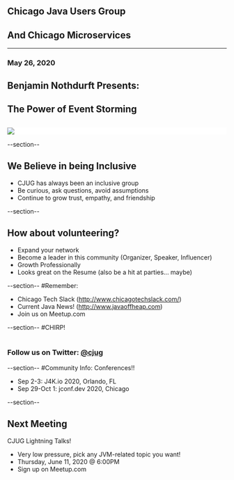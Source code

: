 ## Chicago Java Users Group
## And Chicago Microservices
---

### May 26, 2020

## Benjamin Nothdurft Presents: 
## The Power of Event Storming
<div style="background-color: white; margin-top: 30px;">
	<img src="images/cjug.gif" style="border: none; box-shadow: none;"/>
</div>


--section--
## We Believe in being Inclusive
 * CJUG has always been an inclusive group
 * Be curious, ask questions, avoid assumptions
 * Continue to grow trust, empathy, and friendship

--section--
## How about volunteering?
 * Expand your network
 * Become a leader in this community (Organizer, Speaker, Influencer)
 * Growth Professionally
 * Looks great on the Resume (also be a hit at parties... maybe)

--section--
#Remember:
 * Chicago Tech Slack (http://www.chicagotechslack.com/)
 * Current Java News! (http://www.javaoffheap.com)
 * Join us on Meetup.com

--section--
#CHIRP!
<br/><br/>
### Follow us on Twitter: <u>@cjug</u>

--section--
#Community Info: Conferences!!
 * Sep 2-3: J4K.io 2020, Orlando, FL 
 * Sep 29-Oct 1: jconf.dev 2020, Chicago

--section--

## Next Meeting
 
CJUG Lightning Talks!

 * Very low pressure, pick any JVM-related topic you want!
 * Thursday, June 11, 2020 @ 6:00PM
 * Sign up on Meetup.com

